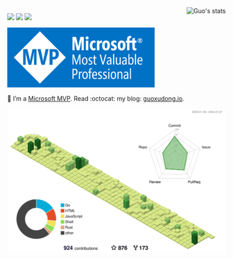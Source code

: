 
<picture>
  <source media="(prefers-color-scheme: dark)" srcset="https://github-readme-stats.vercel.app/api?username=sunny0826&show_icons=true&include_all_commits=true&title_color=fff&icon_color=79ff97&text_color=9f9f9f&bg_color=151515">
  <img align="right" src="https://github-readme-stats-git-masterrstaa-rickstaa.vercel.app/api?username=sunny0826&show_icons=true&include_all_commits=true&bg_color=30,e96443,904e95&title_color=fff&text_color=fff" alt="Guo's stats" />
</picture>

![](https://komarev.com/ghpvc/?username=sunny0826&style=flat-square)
[![](https://img.shields.io/github/followers/sunny0826?label=follow&style=social)](https://github.com/sunny0826)
[![](https://img.shields.io/badge/blog-guoxudong.io-blue?style=flat-square&logo=battledotnet)](https://guoxudong.io)

<img width="340px" src="https://github.com/sunny0826/sunny0826/blob/master/440px-Microsoft_MVP_banner.png?WT.mc_id=AZ-MVP-5005283" />

👤 I’m a [Microsoft MVP](https://mvp.microsoft.com/en-US/MVP/profile/26f43269-95fb-ed11-8f6d-000d3a560942?WT.mc_id=AZ-MVP-5005283). Read :octocat: my blog: [guoxudong.io](https://guoxudong.io).

<picture>
  <source media="(prefers-color-scheme: dark)" srcset="https://raw.githubusercontent.com/sunny0826/sunny0826/master/profile-3d-contrib/profile-night-green.svg">
  <img alt="Shows an illustrated sun in light color mode and a moon with stars in dark color mode." src="https://raw.githubusercontent.com/sunny0826/sunny0826/master/profile-3d-contrib/profile-green.svg">
</picture>
